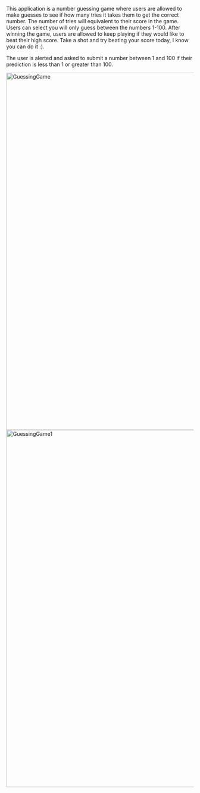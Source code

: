 This application is a number guessing game where users are allowed to make guesses to see if how many tries it
takes them to get the correct number. The number of tries will equivalent to their score in the game. 
Users can select you will only guess between the numbers 1-100.
After winning the game, users are allowed to keep playing if they would like to beat their high score. 
Take a shot and try beating your score today, I know you can do it :).

The user is alerted and asked to submit a number between 1 and 100 if their prediction is less than 1 or greater than 100.

<img width="960" alt="GuessingGame" src="https://github.com/LakshmanRam/javascript-mini-projects/assets/89759292/35ac1642-83fa-49ab-ad9d-f85d86e16311">
<img width="960" alt="GuessingGame1" src="https://github.com/LakshmanRam/javascript-mini-projects/assets/89759292/970f1289-45dd-482a-87f9-9ff27612a58e">
